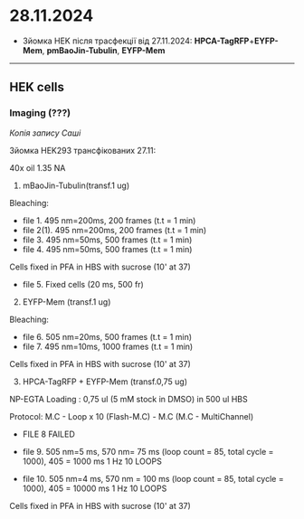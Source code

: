 28.11.2024
=========
- Зйомка HEK після трасфекції від 27.11.2024: __HPCA-TagRFP__+__EYFP-Mem__, __pmBaoJin-Tubulin__, __EYFP-Mem__

---

## HEK cells
### Imaging (???)
_Копія запису Саші_

Зйомка HEK293 трансфікованих 27.11:

40x oil 1.35 NA

1. mBaoJin-Tubulin(transf.1 ug)

Bleaching:

- file 1. 495 nm=200ms, 200 frames (t.t = 1 min)
- file 2(1). 495 nm=200ms, 200 frames (t.t = 1 min)
- file 3. 495 nm=50ms, 500 frames (t.t = 1 min)
- file 4. 495 nm=50ms, 500 frames (t.t = 1 min)

Cells fixed in PFA in HBS with sucrose (10' at 37)

- file 5. Fixed cells (20 ms, 500 fr)

2. EYFP-Mem (transf.1 ug)

Bleaching:

- file 6. 505 nm=20ms, 500 frames (t.t = 1 min)
- file 7. 495 nm=10ms, 1000 frames (t.t = 1 min)

Cells fixed in PFA in HBS with sucrose (10' at 37)

3. HPCA-TagRFP + EYFP-Mem (transf.0,75 ug)

NP-EGTA Loading : 0,75 ul (5 mM stock in DMSO) in 500 ul HBS

Protocol: M.C - Loop x 10 (Flash-M.C) - M.C (M.C - MultiChannel)

- FILE 8 FAILED

- file 9. 505 nm=5 ms, 570 nm= 75 ms (loop count = 85, total cycle = 1000), 405 = 1000 ms 1 Hz 10 LOOPS 

- file 10. 505 nm=4 ms, 570 nm = 100 ms (loop count = 85, total cycle = 1000), 405 = 10000 ms 1 Hz 10 LOOPS 

Cells fixed in PFA in HBS with sucrose (10' at 37)